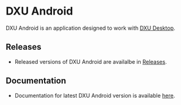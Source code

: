 # DXU Android

DXU Android is an application designed to work with [DXU Desktop](https://github.com/datalogic/dxu).

## Releases

* Released versions of DXU Android are availalbe in [Releases](https://github.com/datalogic/dxu-android/releases).

## Documentation

* Documentation for latest DXU Android version is available [here](https://datalogic.github.io/dxu/android).
